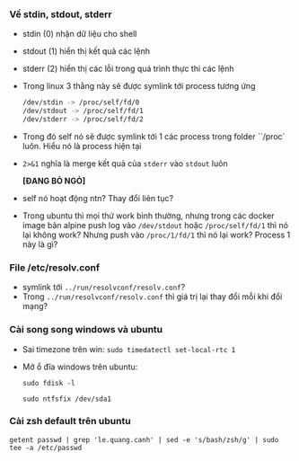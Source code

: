### Về stdin, stdout, stderr

* stdin (0) nhận dữ liệu cho shell
* stdout (1) hiển thị kết quả các lệnh
* stderr (2) hiển thị các lỗi trong quá trình thực thi các lệnh
* Trong linux 3 thằng này sẽ được symlink tới process tương ứng
  ```bash
  /dev/stdin -> /proc/self/fd/0
  /dev/stdout -> /proc/self/fd/1
  /dev/stderr -> /proc/self/fd/2
  ```
* Trong đó self nó sẽ được symlink tới 1 các process trong folder ``/proc` luôn. Hiểu nó là process hiện tại
* `2>&1` nghĩa là merge kết quả của `stderr` vào `stdout` luôn

  **[ĐANG BỎ NGỎ]**
* self nó hoạt động ntn? Thay đổi liên tục?
* Trong ubuntu thì mọi thứ work bình thường, nhưng trong các docker image bản alpine push log vào `/dev/stdout` hoặc `/proc/self/fd/1` thì nó lại không work? Nhưng push vào `/proc/1/fd/1` thì nó lại work? Process 1 này là gì?

### File /etc/resolv.conf
* symlink tới `../run/resolvconf/resolv.conf`?
* Trong `../run/resolvconf/resolv.conf` thì giá trị lại thay đổi mỗi khi đổi mạng?

### Cài song song windows và ubuntu
* Sai timezone trên win: `sudo timedatectl set-local-rtc 1`
* Mở ổ đĩa windows trên ubuntu: 

  `sudo fdisk -l`

  `sudo ntfsfix /dev/sda1`

### Cài zsh default trên ubuntu
`getent passwd | grep 'le.quang.canh' | sed -e 's/bash/zsh/g' | sudo tee -a /etc/passwd`
